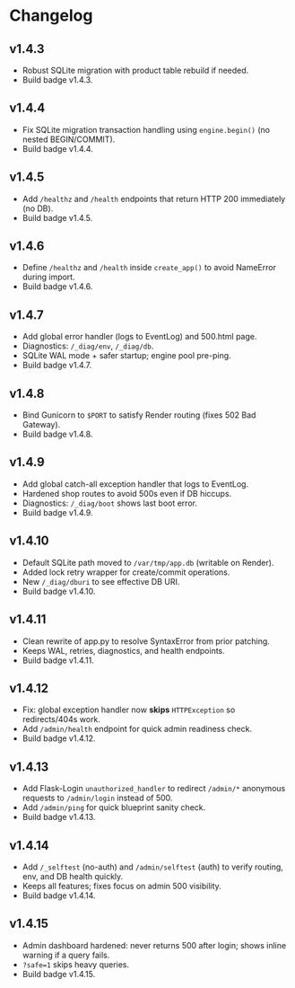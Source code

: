 # Changelog

## v1.4.3
- Robust SQLite migration with product table rebuild if needed.
- Build badge v1.4.3.

## v1.4.4
- Fix SQLite migration transaction handling using `engine.begin()` (no nested BEGIN/COMMIT).
- Build badge v1.4.4.

## v1.4.5
- Add `/healthz` and `/health` endpoints that return HTTP 200 immediately (no DB).
- Build badge v1.4.5.

## v1.4.6
- Define `/healthz` and `/health` inside `create_app()` to avoid NameError during import.
- Build badge v1.4.6.

## v1.4.7
- Add global error handler (logs to EventLog) and 500.html page.
- Diagnostics: `/_diag/env`, `/_diag/db`.
- SQLite WAL mode + safer startup; engine pool pre-ping.
- Build badge v1.4.7.

## v1.4.8
- Bind Gunicorn to `$PORT` to satisfy Render routing (fixes 502 Bad Gateway).
- Build badge v1.4.8.

## v1.4.9
- Add global catch-all exception handler that logs to EventLog.
- Hardened shop routes to avoid 500s even if DB hiccups.
- Diagnostics: `/_diag/boot` shows last boot error.
- Build badge v1.4.9.

## v1.4.10
- Default SQLite path moved to `/var/tmp/app.db` (writable on Render).
- Added lock retry wrapper for create/commit operations.
- New `/_diag/dburi` to see effective DB URI.
- Build badge v1.4.10.

## v1.4.11
- Clean rewrite of app.py to resolve SyntaxError from prior patching.
- Keeps WAL, retries, diagnostics, and health endpoints.
- Build badge v1.4.11.

## v1.4.12
- Fix: global exception handler now **skips** `HTTPException` so redirects/404s work.
- Add `/admin/health` endpoint for quick admin readiness check.
- Build badge v1.4.12.

## v1.4.13
- Add Flask-Login `unauthorized_handler` to redirect `/admin/*` anonymous requests to `/admin/login` instead of 500.
- Add `/admin/ping` for quick blueprint sanity check.
- Build badge v1.4.13.

## v1.4.14
- Add `/_selftest` (no-auth) and `/admin/selftest` (auth) to verify routing, env, and DB health quickly.
- Keeps all features; fixes focus on admin 500 visibility.
- Build badge v1.4.14.

## v1.4.15
- Admin dashboard hardened: never returns 500 after login; shows inline warning if a query fails.
- `?safe=1` skips heavy queries.
- Build badge v1.4.15.
